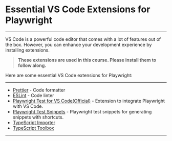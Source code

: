 # Essential VS Code Extensions for Playwright

***

VS Code is a powerful code editor that comes with a lot of features out of the box. However, you can enhance your
development experience by installing extensions.

> **These extensions are used in this course. Please install them to follow along.**

Here are some essential VS Code extensions for Playwright:

***

- [Prettier](https://marketplace.visualstudio.com/items?itemName=esbenp.prettier-vscode) - Code formatter
- [ESLint](https://marketplace.visualstudio.com/items?itemName=dbaeumer.vscode-eslint) - Code linter
- [Playwright Test for VS Code(Official)](https://marketplace.visualstudio.com/items?itemName=ms-playwright.playwright) -
  Extension to integrate Playwright with VS Code.
- [Playwright Test Snippets](https://marketplace.visualstudio.com/items?itemName=mskelton.playwright-test-snippets) -
  Playwright test snippets for generating snippets with shortcuts.
- [TypeScript Importer](https://marketplace.visualstudio.com/items?itemName=pmneo.tsimporter)
- [TypeScript Toolbox](https://marketplace.visualstudio.com/items?itemName=DSKWRK.vscode-generate-getter-setter)

***
